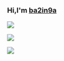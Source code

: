 ### Hi,I'm [ba2in9a](https://ba2in9a.top)

<script>
function run() {
  const url = setUpQuery();
  fetch(url)
    .then(response => response.json())
    .then(json => {
      // See https://developers.google.com/speed/docs/insights/v5/reference/pagespeedapi/runpagespeed#response
      // to learn more about each of the properties in the response object.
      showInitialContent(json.id);
      const cruxMetrics = {
        "First Contentful Paint": json.loadingExperience.metrics.FIRST_CONTENTFUL_PAINT_MS.category,
        "First Input Delay": json.loadingExperience.metrics.FIRST_INPUT_DELAY_MS.category
      };
      showCruxContent(cruxMetrics);
      const lighthouse = json.lighthouseResult;
      const lighthouseMetrics = {
        'First Contentful Paint': lighthouse.audits['first-contentful-paint'].displayValue,
        'Speed Index': lighthouse.audits['speed-index'].displayValue,
        'Time To Interactive': lighthouse.audits['interactive'].displayValue,
        'First Meaningful Paint': lighthouse.audits['first-meaningful-paint'].displayValue,
        'First CPU Idle': lighthouse.audits['first-cpu-idle'].displayValue,
        'Estimated Input Latency': lighthouse.audits['estimated-input-latency'].displayValue
      };
      showLighthouseContent(lighthouseMetrics);
    });
}

function setUpQuery() {
  const api = 'https://www.googleapis.com/pagespeedonline/v5/runPagespeed';
  const parameters = {
    url: encodeURIComponent('https://github.com/ba2in9a')
  };
  let query = `${api}?`;
  for (key in parameters) {
    query += `${key}=${parameters[key]}`;
  }
  return query;
}

function showInitialContent(id) {
  document.body.innerHTML = '';
  const title = document.createElement('h1');
  title.textContent = 'PageSpeed Insights API Demo';
  document.body.appendChild(title);
  const page = document.createElement('p');
  page.textContent = `Page tested: ${id}`;
  document.body.appendChild(page);
}

function showCruxContent(cruxMetrics) {
  const cruxHeader = document.createElement('h2');
  cruxHeader.textContent = "Chrome User Experience Report Results";
  document.body.appendChild(cruxHeader);
  for (key in cruxMetrics) {
    const p = document.createElement('p');
    p.textContent = `${key}: ${cruxMetrics[key]}`;
    document.body.appendChild(p);
  }
}

function showLighthouseContent(lighthouseMetrics) {
  const lighthouseHeader = document.createElement('h2');
  lighthouseHeader.textContent = "Lighthouse Results";
  document.body.appendChild(lighthouseHeader);
  for (key in lighthouseMetrics) {
    const p = document.createElement('p');
    p.textContent = `${key}: ${lighthouseMetrics[key]}`;
    document.body.appendChild(p);
  }
}

run();
</script>

![](https://github-readme-stats.vercel.app/api?username=ba2in9a&show_icons=true&theme=vue)

![](http://github-readme-streak-stats.herokuapp.com?user=ba2in9a&theme=vue)

[![](https://github-readme-stats.vercel.app/api/top-langs/?username=anuraghazra&layout=compact&theme=vue)](https://github.com/anuraghazra/github-readme-stats)
<!--
**ba2in9a/ba2in9a** is a ✨ _special_ ✨ repository because its `README.md` (this file) appears on your GitHub profile.

Here are some ideas to get you started:

- 🔭 I’m currently working on ...
- 🌱 I’m currently learning ...
- 👯 I’m looking to collaborate on ...
- 🤔 I’m looking for help with ...
- 💬 Ask me about ...
- 📫 How to reach me: ...
- 😄 Pronouns: ...
- ⚡ Fun fact: ...
-->
